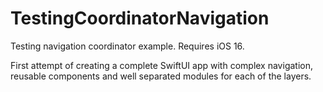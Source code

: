 # TestingCoordinatorNavigation

Testing navigation coordinator example. Requires iOS 16.

First attempt of creating a complete SwiftUI app with complex navigation, reusable components and well separated modules for each of the layers.
